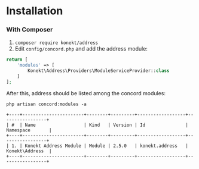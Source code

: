 # Installation

### With Composer

1. `composer require konekt/address`
2. Edit `config/concord.php` and add the address module:

```php
return [
    'modules' => [
        Konekt\Address\Providers\ModuleServiceProvider::class
    ]
];
```

After this, address should be listed among the concord modules:

```
php artisan concord:modules -a

+----+-----------------------+--------+---------+------------------+-----------------+
| #  | Name                  | Kind   | Version | Id               | Namespace       |
+----+-----------------------+--------+---------+------------------+-----------------+
| 1. | Konekt Address Module | Module | 2.5.0   | konekt.address   | Konekt\Address  |
+----+-----------------------+--------+---------+------------------+-----------------+
```
